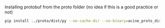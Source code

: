 Installing protobuf from the proto folder (no idea if this is a good practice or not)
```sh
pip install ../proto/dist/py --no-cache-dir --no-binary=acine_proto_dist --force-reinstall
```